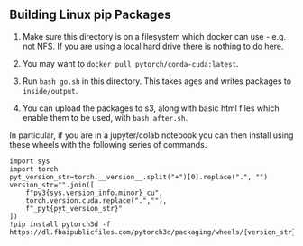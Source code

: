 ## Building Linux pip Packages

1. Make sure this directory is on a filesystem which docker can
use - e.g. not NFS. If you are using a local hard drive there is
nothing to do here.

2. You may want to `docker pull pytorch/conda-cuda:latest`.

3. Run `bash go.sh` in this directory. This takes ages
and writes packages to `inside/output`.

4. You can upload the packages to s3, along with basic html files
which enable them to be used, with `bash after.sh`.


In particular, if you are in a jupyter/colab notebook you can
then install using these wheels with the following series of
commands.

```
import sys
import torch
pyt_version_str=torch.__version__.split("+")[0].replace(".", "")
version_str="".join([
    f"py3{sys.version_info.minor}_cu",
    torch.version.cuda.replace(".",""),
    f"_pyt{pyt_version_str}"
])
!pip install pytorch3d -f https://dl.fbaipublicfiles.com/pytorch3d/packaging/wheels/{version_str}/download.html
```
